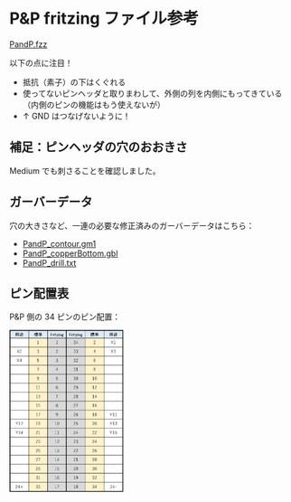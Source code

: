 # P&P fritzing ファイル参考

<a href="./PandP.fzz">PandP.fzz</a>

以下の点に注目！

- 抵抗（素子）の下はくぐれる
- 使ってないピンヘッダと取りまわして、外側の列を内側にもってきている（内側のピンの機能はもう使えないが）
- ↑ GND はつなげないように！

## 補足：ピンヘッダの穴のおおきさ

Medium でも刺さることを確認しました。

## ガーバーデータ
穴の大きさなど、一連の必要な修正済みのガーバーデータはこちら：

- <a href="PandP_contour.gm1">PandP_contour.gm1</a>
- <a href="PandP_copperBottom.gbl">PandP_copperBottom.gbl</a>
- <a href="PandP_drill.txt">PandP_drill.txt</a>

## ピン配置表

P&P 側の 34 ピンのピン配置：

<img src="./images/pinassign.png" width="40%">
